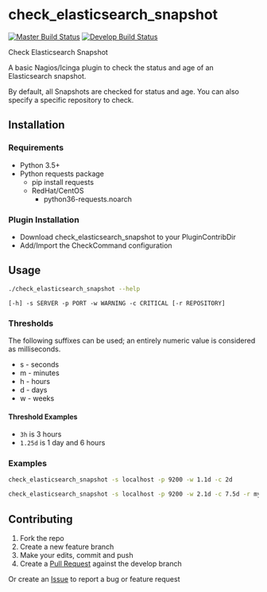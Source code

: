 # check_elasticsearch_snapshot

[![Master Build Status](https://img.shields.io/travis/com/leeclemens/check_elasticsearch_snapshot/master?label=master)](https://travis-ci.com/leeclemens/check_elasticsearch_snapshot/branches)
[![Develop Build Status](https://img.shields.io/travis/com/leeclemens/check_elasticsearch_snapshot/develop?label=develop)](https://travis-ci.com/leeclemens/check_elasticsearch_snapshot/branches)

Check Elasticsearch Snapshot

A basic Nagios/Icinga plugin to check the status and age of an Elasticsearch snapshot.

By default, all Snapshots are checked for status and age. You can also specify a specific repository to check.

## Installation

### Requirements

* Python 3.5+
* Python requests package
    * pip install requests
    * RedHat/CentOS
        * python36-requests.noarch

### Plugin Installation

* Download check_elasticsearch_snapshot to your PluginContribDir
* Add/Import the CheckCommand configuration

## Usage

```bash
./check_elasticsearch_snapshot --help
```

`[-h] -s SERVER -p PORT -w WARNING -c CRITICAL [-r REPOSITORY]`

### Thresholds

The following suffixes can be used; an entirely numeric value is considered as milliseconds.

* s - seconds
* m - minutes
* h - hours
* d - days
* w - weeks

#### Threshold Examples

* `3h` is 3 hours
* `1.25d` is 1 day and 6 hours

### Examples

```bash
check_elasticsearch_snapshot -s localhost -p 9200 -w 1.1d -c 2d 
```

```bash
check_elasticsearch_snapshot -s localhost -p 9200 -w 2.1d -c 7.5d -r my_backups 
```

## Contributing

1. Fork the repo
2. Create a new feature branch
3. Make your edits, commit and push
4. Create a [Pull Request](https://github.com/leeclemens/check_elasticsearch_snapshot/pulls) against the develop branch

Or create an [Issue](https://github.com/leeclemens/check_elasticsearch_snapshot/issues) to report a bug or feature
request
